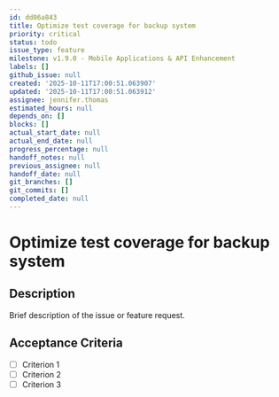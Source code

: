```yaml
---
id: dd06a843
title: Optimize test coverage for backup system
priority: critical
status: todo
issue_type: feature
milestone: v1.9.0 - Mobile Applications & API Enhancement
labels: []
github_issue: null
created: '2025-10-11T17:00:51.063907'
updated: '2025-10-11T17:00:51.063912'
assignee: jennifer.thomas
estimated_hours: null
depends_on: []
blocks: []
actual_start_date: null
actual_end_date: null
progress_percentage: null
handoff_notes: null
previous_assignee: null
handoff_date: null
git_branches: []
git_commits: []
completed_date: null
---
```


# Optimize test coverage for backup system

## Description

Brief description of the issue or feature request.

## Acceptance Criteria

- [ ] Criterion 1
- [ ] Criterion 2
- [ ] Criterion 3